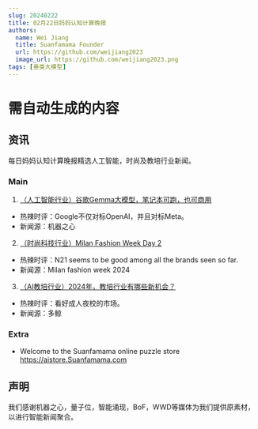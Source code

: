 ```yaml
---
slug: 20240222
title: 02月22日妈妈认知计算晚报
authors:
  name: Wei Jiang
  title: Suanfamama Founder
  url: https://github.com/weijiang2023
  image_url: https://github.com/weijiang2023.png
tags: [垂类大模型]
---
```


# 需自动生成的内容
## 资讯
每日妈妈认知计算晚报精选人工智能，时尚及教培行业新闻。

### Main

1. [（人工智能行业）谷歌Gemma大模型，笔记本可跑，也可商用](https://mp.weixin.qq.com/s/_iCYfqmXA3enKn3Hm-DwSA)
* 热辣时评：Google不仅对标OpenAI，并且对标Meta。
* 新闻源：机器之心

2. [（时尚科技行业）Milan Fashion Week Day 2](https://milanofashionweek.cameramoda.it/)
* 热辣时评：N21 seems to be good among all the brands seen so far.
* 新闻源：Milan fashion week 2024

3. [（AI教培行业）2024年，教培行业有哪些新机会？](https://mp.weixin.qq.com/s/oyKAxhakF2HJxz1zMY9ZQg)
* 热辣时评：看好成人夜校的市场。
* 新闻源：多鲸

### Extra
* Welcome to the Suanfamama online puzzle store https://aistore.Suanfamama.com

## 声明

我们感谢机器之心，量子位，智能涌现，BoF，WWD等媒体为我们提供原素材，以进行智能新闻聚合。
